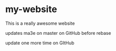 # my-website
This is a really awesome website

updates ma3e on master on GitHub before rebase

update one more time on GItHub
